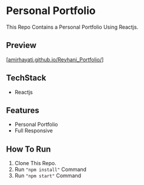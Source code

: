 # Personal Portfolio
This Repo Contains a Personal Portfolio Using Reactjs.


## Preview
[[amirhayati.github.io/Reyhani_Portfolio/](https://amirhayati.github.io/Reyhani_Portfolio/)]

## TechStack
- Reactjs

## Features
- Personal Portfolio
- Full Responsive 

## How To Run
1. Clone This Repo.
1. Run `"npm install"` Command
1. Run `"npm start"` Command
